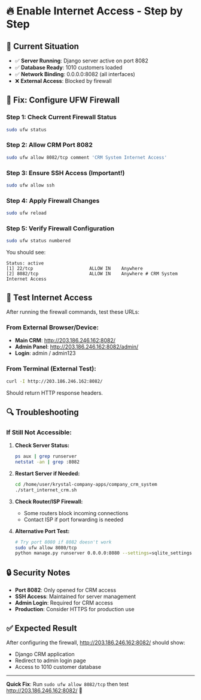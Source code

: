 # 🔥 Enable Internet Access - Step by Step

## 🎯 **Current Situation**
- ✅ **Server Running**: Django server active on port 8082
- ✅ **Database Ready**: 1010 customers loaded
- ✅ **Network Binding**: 0.0.0.0:8082 (all interfaces)
- ❌ **External Access**: Blocked by firewall

## 🔧 **Fix: Configure UFW Firewall**

### **Step 1: Check Current Firewall Status**
```bash
sudo ufw status
```

### **Step 2: Allow CRM Port 8082**
```bash
sudo ufw allow 8082/tcp comment 'CRM System Internet Access'
```

### **Step 3: Ensure SSH Access (Important!)**
```bash
sudo ufw allow ssh
```

### **Step 4: Apply Firewall Changes**
```bash
sudo ufw reload
```

### **Step 5: Verify Firewall Configuration**
```bash
sudo ufw status numbered
```

You should see:
```
Status: active
[1] 22/tcp                     ALLOW IN    Anywhere
[2] 8082/tcp                   ALLOW IN    Anywhere # CRM System Internet Access
```

## 🧪 **Test Internet Access**

After running the firewall commands, test these URLs:

### **From External Browser/Device:**
- **Main CRM**: http://203.186.246.162:8082/
- **Admin Panel**: http://203.186.246.162:8082/admin/
- **Login**: admin / admin123

### **From Terminal (External Test):**
```bash
curl -I http://203.186.246.162:8082/
```
Should return HTTP response headers.

## 🔍 **Troubleshooting**

### **If Still Not Accessible:**

1. **Check Server Status:**
   ```bash
   ps aux | grep runserver
   netstat -an | grep :8082
   ```

2. **Restart Server if Needed:**
   ```bash
   cd /home/user/krystal-company-apps/company_crm_system
   ./start_internet_crm.sh
   ```

3. **Check Router/ISP Firewall:**
   - Some routers block incoming connections
   - Contact ISP if port forwarding is needed

4. **Alternative Port Test:**
   ```bash
   # Try port 8080 if 8082 doesn't work
   sudo ufw allow 8080/tcp
   python manage.py runserver 0.0.0.0:8080 --settings=sqlite_settings
   ```

## 🔒 **Security Notes**

- **Port 8082**: Only opened for CRM access
- **SSH Access**: Maintained for server management
- **Admin Login**: Required for CRM access
- **Production**: Consider HTTPS for production use

## ✅ **Expected Result**

After configuring the firewall, http://203.186.246.162:8082/ should show:
- Django CRM application
- Redirect to admin login page
- Access to 1010 customer database

---

**Quick Fix**: Run `sudo ufw allow 8082/tcp` then test http://203.186.246.162:8082/ 🚀
